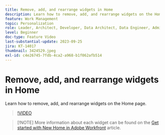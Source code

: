 ```yaml
---
title: Remove, add, and rearrange widgets in Home
description: Learn how to remove, add, and rearrange widgets on the Home page.
feature: Work Management
topic: Personalization
role: Leader, Architect, Developer, Data Architect, Data Engineer, Admin, User
level: Beginner
doc-type: Feature Video
last-substantial-update: 2023-09-25
jira: KT-14017
thumbnail: 3424529.jpeg
exl-id: c4e26745-7fdb-4ca2-a968-b1f062afb514
---
```

# Remove, add, and rearrange widgets in Home

Learn how to remove, add, and rearrange widgets on the Home page.

>[!VIDEO](https://video.tv.adobe.com/v/3424529/?quality=12&learn=on)


>[!NOTE] More information about each widget can be found on the [Get started with New Home in Adobe Workfront](https://experienceleague.adobe.com/docs/workfront/using/basics/home/new-home/get-started-with-new-home.html?lang=en) article.
